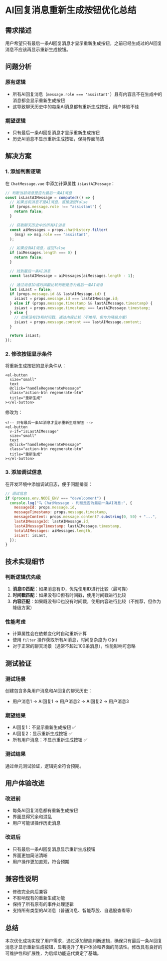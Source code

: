 # AI回复消息重新生成按钮优化总结

## 需求描述

用户希望只有最后一条AI回复消息才显示重新生成按钮，之前已经生成过的AI回复消息不应该再显示重新生成按钮。

## 问题分析

### 原有逻辑

- 所有AI回复消息（`message.role === 'assistant'`）且有内容且不在生成中的消息都会显示重新生成按钮
- 这导致聊天历史中的每条AI消息都有重新生成按钮，用户体验不佳

### 期望逻辑

- 只有最后一条AI回复消息才显示重新生成按钮
- 历史AI消息不显示重新生成按钮，保持界面简洁

## 解决方案

### 1. 添加判断逻辑

在 `ChatMessage.vue` 中添加计算属性 `isLastAIMessage`：

```javascript
// 判断当前消息是否为最后一条AI消息
const isLastAIMessage = computed(() => {
  // 如果当前消息不是AI消息，直接返回false
  if (props.message.role !== "assistant") {
    return false;
  }

  // 获取聊天历史中的所有AI消息
  const aiMessages = props.chatHistory.filter(
    (msg) => msg.role === "assistant",
  );

  // 如果没有AI消息，返回false
  if (aiMessages.length === 0) {
    return false;
  }

  // 找到最后一条AI消息
  const lastAIMessage = aiMessages[aiMessages.length - 1];

  // 通过消息ID或时间戳比较判断是否为最后一条AI消息
  let isLast = false;
  if (props.message.id && lastAIMessage.id) {
    isLast = props.message.id === lastAIMessage.id;
  } else if (props.message.timestamp && lastAIMessage.timestamp) {
    isLast = props.message.timestamp === lastAIMessage.timestamp;
  } else {
    // 如果没有ID和时间戳，通过内容比较（不推荐，但作为降级方案）
    isLast = props.message.content === lastAIMessage.content;
  }

  return isLast;
});
```

### 2. 修改按钮显示条件

将重新生成按钮的显示条件从：

```vue
<el-button
  size="small"
  text
  @click="handleRegenerateMessage"
  class="action-btn regenerate-btn"
  title="重新生成"
></el-button>
```

修改为：

```vue
<!-- 只有最后一条AI消息才显示重新生成按钮 -->
<el-button
  v-if="isLastAIMessage"
  size="small"
  text
  @click="handleRegenerateMessage"
  class="action-btn regenerate-btn"
  title="重新生成"
></el-button>
```

### 3. 添加调试信息

在开发环境中添加调试日志，便于问题排查：

```javascript
// 调试信息
if (process.env.NODE_ENV === "development") {
  console.log("🔍 ChatMessage - 判断是否为最后一条AI消息:", {
    messageId: props.message.id,
    messageTimestamp: props.message.timestamp,
    messageContent: props.message.content?.substring(0, 50) + "...",
    lastAIMessageId: lastAIMessage.id,
    lastAIMessageTimestamp: lastAIMessage.timestamp,
    totalAIMessages: aiMessages.length,
    isLast: isLast,
  });
}
```

## 技术实现细节

### 判断逻辑优先级

1. **消息ID匹配**：如果消息有ID，优先使用ID进行比较（最可靠）
2. **时间戳匹配**：如果没有ID但有时间戳，使用时间戳进行比较
3. **内容匹配**：如果既没有ID也没有时间戳，使用内容进行比较（不推荐，但作为降级方案）

### 性能考虑

- 计算属性会在依赖变化时自动重新计算
- 使用 `filter` 操作获取所有AI消息，时间复杂度为 O(n)
- 对于正常的聊天场景（通常不超过100条消息），性能影响可忽略

## 测试验证

### 测试场景

创建包含多条用户消息和AI回复的聊天历史：

- 用户消息1 → AI回复1 → 用户消息2 → AI回复2 → 用户消息3

### 期望结果

- AI回复1：不显示重新生成按钮 ✅
- AI回复2：显示重新生成按钮 ✅
- 所有用户消息：不显示重新生成按钮 ✅

### 测试结果

通过单元测试验证，逻辑完全符合预期。

## 用户体验改进

### 改进前

- 每条AI回复消息都有重新生成按钮
- 界面显得冗余和混乱
- 用户可能误操作历史消息

### 改进后

- 只有最后一条AI回复消息显示重新生成按钮
- 界面更加简洁清晰
- 用户操作更加直观，符合预期

## 兼容性说明

- 修改完全向后兼容
- 不影响现有的重新生成功能
- 保持了所有原有的事件处理逻辑
- 支持所有类型的AI消息（普通消息、智能荐股、自选股查看等）

## 总结

本次优化成功实现了用户需求，通过添加智能判断逻辑，确保只有最后一条AI回复消息才显示重新生成按钮，显著提升了用户体验和界面的简洁性。修改具有良好的可维护性和扩展性，为后续功能迭代奠定了基础。
